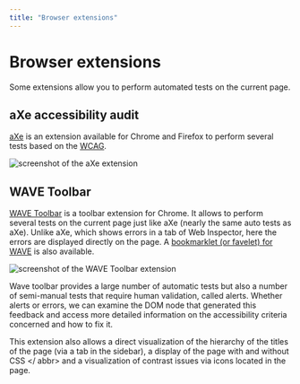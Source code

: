 ```yaml
---
title: "Browser extensions"
---
```


# Browser extensions

Some extensions allow you to perform automated tests on the current page.

## aXe accessibility audit
[aXe](http://www.deque.com/products/axe/) is an extension available for Chrome and Firefox to perform several tests based on the [WCAG](https://www.w3.org/WAI/intro/wcag).

![screenshot of the aXe extension](../../images/aXe.png)
&nbsp;

## WAVE Toolbar
[WAVE Toolbar](http://wave.webaim.org/extension/) is a toolbar extension for Chrome. It allows to perform several tests on the current page just like aXe (nearly the same auto tests as aXe). Unlike aXe, which shows errors in a tab of Web Inspector, here the errors are displayed directly on the page. A [bookmarklet (or favelet) for WAVE](http://wave.webaim.org/help) is also available.

![screenshot of the WAVE Toolbar extension](../../images/wave.png)


Wave toolbar provides a large number of automatic tests but also a number of semi-manual tests that require human validation, called alerts. Whether alerts or errors, we can examine the  <abbr>DOM</abbr> node that generated this feedback and access more detailed information on the accessibility criteria concerned and how to fix it.

This extension also allows a direct visualization of the hierarchy of the titles of the page (via a tab in the sidebar), a display of the page with and without <abbr> CSS </ abbr> and a visualization of contrast issues via icons located in the page.


